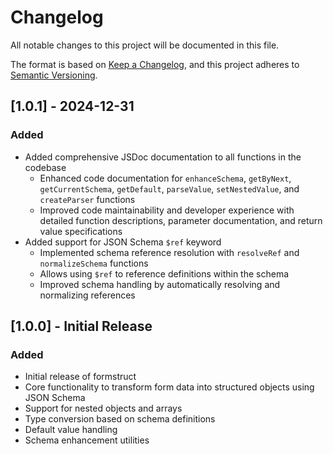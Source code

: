 # Changelog

All notable changes to this project will be documented in this file.

The format is based on [Keep a Changelog](https://keepachangelog.com/en/1.0.0/),
and this project adheres to [Semantic Versioning](https://semver.org/spec/v2.0.0.html).

## [1.0.1] - 2024-12-31

### Added
- Added comprehensive JSDoc documentation to all functions in the codebase
  - Enhanced code documentation for `enhanceSchema`, `getByNext`, `getCurrentSchema`, `getDefault`, `parseValue`, `setNestedValue`, and `createParser` functions
  - Improved code maintainability and developer experience with detailed function descriptions, parameter documentation, and return value specifications
- Added support for JSON Schema `$ref` keyword
  - Implemented schema reference resolution with `resolveRef` and `normalizeSchema` functions
  - Allows using `$ref` to reference definitions within the schema
  - Improved schema handling by automatically resolving and normalizing references

## [1.0.0] - Initial Release

### Added
- Initial release of formstruct
- Core functionality to transform form data into structured objects using JSON Schema
- Support for nested objects and arrays
- Type conversion based on schema definitions
- Default value handling
- Schema enhancement utilities
